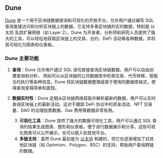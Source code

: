 ## Dune

[Dune](https://dune.com/home) 是一个用于区块链数据查询和可视化的开放平台，允许用户通过编写 SQL 查询直接访问和分析区块链上的数据。它支持多条区块链的实时数据，特别是 以太坊 及其扩展网络（如 Layer 2）。Dune 为开发者、分析师和研究人员提供了强大的工具，可以轻松地获取区块链上的交易、合约、DeFi 活动等各种数据，并将其可视化为图表和仪表板。



### Dune 主要功能

1. **查询**：Dune 允许用户通过 SQL 语句直接查询区块链数据。用户可以自由创建查询和分析， 例如可以从区块链的公共数据库中检索交易、代币转移、智能合约执行等各种信息。Dune 将区块链数据整理成易于使用的数据库格式，使得查询变得简单和直观。

2. **数据实时性**：Dune 定期从区块链网络获取并解析最新的数据，用户可以实时查询区块链上的最新活动。这对于跟踪 DeFi 协议中的资金流动、NFT 交易量、DAO 的治理投票数据、Gas 费用等数据非常有用。

	3.	**可视化工具**：Dune 提供了强大的数据可视化工具，用户可以通过 SQL 查询的结果生成图表、图形和仪表板，便于进行数据展示和分享。这些可视化图表可以公开展示，也可以嵌入到其他平台。
	3.	**多链支持**：虽然 Dune 最初是为 [以太坊](https://learnblockchain.cn/tags/以太坊?map=EVM) 构建的，但它也逐渐增加了对其他区块链（如 Optimism、Polygon、BSC）的支持，帮助用户查询跨链的数据。

 

